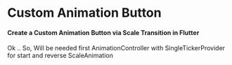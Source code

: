 # Custom Animation Button

<h4>Create a Custom Animation Button via Scale Transition in Flutter</h4>

Ok .. 
So, Will be needed first AnimationController with SingleTickerProvider
for start and reverse ScaleAnimation
